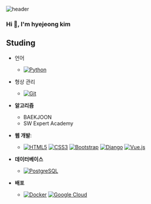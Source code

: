 
![header](https://capsule-render.vercel.app/api?type=waving&color=gradient&customColorList=12,14,18,20,24,25,26&height=245&fontAlign=65&section=header&text=Welcome%20to%20HJ's%20Github%20:D&fontSize=47)
<h3>Hi 👋, I'm hyejeong kim</h3>

<!--<p align="left"> <img src="https://komarev.com/ghpvc/?username=hj00b&label=Profile%20views&color=0e75b6&style=flat" alt="hj00b" /> </p>-->


## Studing

- 언어
    - [![Python](https://img.shields.io/badge/Python-%233776AB.svg?style=for-the-badge&logo=python&logoColor=white)](https://www.python.org/)

- 형상 관리 
   
    -  [![Git](https://img.shields.io/badge/Git-%23F05033.svg?style=for-the-badge&logo=git&logoColor=white)](https://git-scm.com/)
- **알고리즘**
    - BAEKJOON
    - SW Expert Academy
- **웹 개발**:
    - [![HTML5](https://img.shields.io/badge/HTML5-%23E34F26.svg?style=for-the-badge&logo=html5&logoColor=white)](https://developer.mozilla.org/en-US/docs/Web/HTML) [![CSS3](https://img.shields.io/badge/CSS3-%231572B6.svg?style=for-the-badge&logo=css3&logoColor=white)](https://developer.mozilla.org/en-US/docs/Web/CSS) [![Bootstrap](https://img.shields.io/badge/Bootstrap-%23563D7C.svg?style=for-the-badge&logo=bootstrap&logoColor=white)](https://getbootstrap.com/)      [![Django](https://img.shields.io/badge/Django-%23092E20.svg?style=for-the-badge&logo=django&logoColor=white)](https://www.djangoproject.com/)  [![Vue.js](https://img.shields.io/badge/Vue.js-%234FC08D.svg?style=for-the-badge&logo=vue.js&logoColor=white)](https://vuejs.org/)

- **데이터베이스**
  - [![PostgreSQL](https://img.shields.io/badge/PostgreSQL-%23336791.svg?style=for-the-badge&logo=postgresql&logoColor=white)](https://www.postgresql.org/)

- **배포**
  - [![Docker](https://img.shields.io/badge/Docker-%232496ED.svg?style=for-the-badge&logo=docker&logoColor=white)](https://www.docker.com/)
[![Google Cloud](https://img.shields.io/badge/Google_Cloud-%234285F4.svg?style=for-the-badge&logo=google-cloud&logoColor=white)](https://cloud.google.com/)


<!--
## Hi there 👋
**hj00b/hj00b** is a ✨ _special_ ✨ repository because its `README.md` (this file) appears on your GitHub profile.

Here are some ideas to get you started:

- 🔭 I’m currently working on ...
- 🌱 I’m currently learning ...
- 👯 I’m looking to collaborate on ...
- 🤔 I’m looking for help with ...
- 💬 Ask me about ...
- 📫 How to reach me: ...
- 😄 Pronouns: ...
- ⚡ Fun fact: ...
-->
